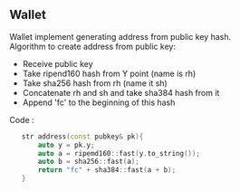 ## Wallet

 Wallet implement generating address from public key hash.   
 Algorithm to create address from public key:  
 - Receive public key
 - Take ripend160 hash from Y point (name is rh)
 - Take sha256 hash from rh (name it sh)
 - Concatenate rh and sh and take sha384 hash from it
 - Append 'fc' to the beginning of this hash
 
 Code : 

 ```C++
    str address(const pubkey& pk){
        auto y = pk.y;
        auto a = ripemd160::fast(y.to_string());
        auto b = sha256::fast(a);
        return "fc" + sha384::fast(a + b);
    }
 ```
